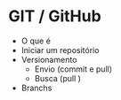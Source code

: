 # GIT / GitHub
- O que é
- Iniciar um repositório
- Versionamento
  - Envio (commit e pull)
  - Busca (pull )
- Branchs
